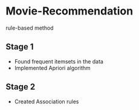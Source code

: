 # Movie-Recommendation
rule-based method 

## Stage 1
- Found frequent itemsets in the data
- Implemented Apriori algorithm

## Stage 2
- Created Association rules 
